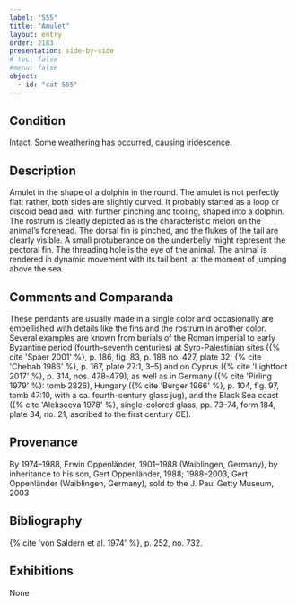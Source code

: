 ```yaml
---
label: "555"
title: "Amulet"
layout: entry
order: 2183
presentation: side-by-side
# toc: false
#menu: false 
object:
  - id: "cat-555"
---
```


## Condition

Intact. Some weathering has occurred, causing iridescence.

## Description

Amulet in the shape of a dolphin in the round. The amulet is not perfectly flat; rather, both sides are slightly curved. It probably started as a loop or discoid bead and, with further pinching and tooling, shaped into a dolphin. The rostrum is clearly depicted as is the characteristic melon on the animal’s forehead. The dorsal fin is pinched, and the flukes of the tail are clearly visible. A small protuberance on the underbelly might represent the pectoral fin. The threading hole is the eye of the animal. The animal is rendered in dynamic movement with its tail bent, at the moment of jumping above the sea.

## Comments and Comparanda

These pendants are usually made in a single color and occasionally are embellished with details like the fins and the rostrum in another color. Several examples are known from burials of the Roman imperial to early Byzantine period (fourth–seventh centuries) at Syro-Palestinian sites ({% cite 'Spaer 2001' %}, p. 186, fig. 83, p. 188 no. 427, plate 32; {% cite 'Chebab 1986' %}, p. 167, plate 27:1, 3–5) and on Cyprus ({% cite 'Lightfoot 2017' %}, p. 314, nos. 478–479), as well as in Germany ({% cite 'Pirling 1979' %}: tomb 2826), Hungary ({% cite 'Burger 1966' %}, p. 104, fig. 97, tomb 47:10, with a ca. fourth-century glass jug), and the Black Sea coast ({% cite 'Alekseeva 1978' %}, single-colored glass, pp. 73–74, form 184, plate 34, no. 21, ascribed to the first century CE).

## Provenance

By 1974–1988, Erwin Oppenländer, 1901–1988 (Waiblingen, Germany), by inheritance to his son, Gert Oppenländer, 1988; 1988–2003, Gert Oppenländer (Waiblingen, Germany), sold to the J. Paul Getty Museum, 2003

## Bibliography

{% cite 'von Saldern et al. 1974' %}, p. 252, no. 732.

## Exhibitions

None